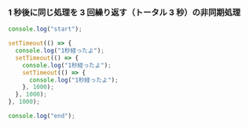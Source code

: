 ### 1 秒後に同じ処理を 3 回繰り返す（トータル 3 秒）の非同期処理

```js
console.log("start");

setTimeout(() => {
  console.log("1秒経ったよ");
  setTimeout(() => {
    console.log("1秒経ったよ");
    setTimeout(() => {
      console.log("1秒経ったよ");
    }, 1000);
  }, 1000);
}, 1000);

console.log("end");
```
